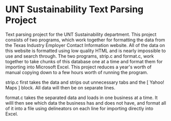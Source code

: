 UNT Sustainability Text Parsing Project
=======================================

Text parsing project for the UNT Sustainability department. This project consists of two programs, which work
together for formatting the data from the Texas Industry Employer Contact Information website. All of the data
on this website is formatted using low quality HTML and is nearly impossible to use and search through. The two
programs, strip.c and format.c, work together to take chunks of this database one at a time and format them for
importing into Microsoft Excel. This project reduces a year's worth of manual copying down to a few hours worth
of running the program.

strip.c first takes the data and strips out unnecessary tabs and the [ Yahoo! Maps ] block. All data will then be
on separate lines.

format.c takes the separated data and loads in one business at a time. It willl then see which data the business has
and does not have, and format all of it into a file using delineators on each line for importing directly into Excel.
